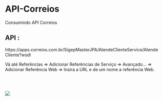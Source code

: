 # API-Correios
Consumindo API Correios
<h2> API : </h2>
https://apps.correios.com.br/SigepMasterJPA/AtendeClienteService/AtendeCliente?wsdl
<p> Vá até Referências => 
  Adicionar Referências de Serviço => 
  Avançado... => 
  Adicionar Referência Web => Insira a URL e de um nome a referência Web.  
</p>
<br/>
<br/>
<p> 
<img src="https://i.ibb.co/HGZ0GJ4/cep.png"/>

